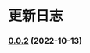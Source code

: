 # 更新日志

### [0.0.2](https://github.com/hiliyongke/vue3-boilerplate/compare/v0.0.4...v0.0.2) (2022-10-13)
